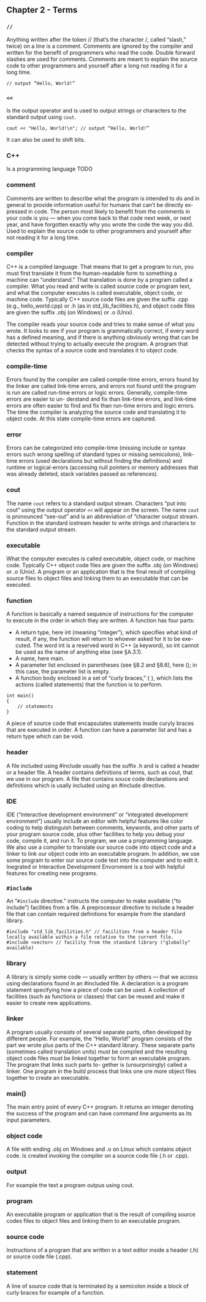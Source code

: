 ## Chapter 2 - Terms

### `//`

Anything written after the token // (that’s the character /, called “slash,” twice) on a line is a comment. Comments are ignored by the compiler and written for the benefit of programmers who read the code. Double forward slashes are used for comments. Comments are meant to explain the source code to other programmers and yourself after a long not reading it for a long time.

```
// output “Hello, World!”
```

### `<<`

Is the output operator and is used to output strings or characters to the standard output using `cout`. 

```
cout << "Hello, World!\n"; // output “Hello, World!”
```

It can also be used to shift bits.

### C++

Is a programming language
TODO

### comment 

Comments are written to describe what the program is intended to do and in general to provide information useful for humans that can’t be directly ex- pressed in code. The person most likely to benefit from the comments in your code is you — when you come back to that code next week, or next year, and have forgotten exactly why you wrote the code the way you did. 
Used to explain the source code to other programmers and yourself after not reading it for a long time.  

### compiler

C++ is a compiled language. That means that to get a program to run, you must first translate it from the human-readable form to something a machine can 
“understand.” That translation is done by a program called a compiler. What you read and write is called source code or program text, and what the computer executes is called executable, object code, or machine code. Typically C++ source code files are given the suffix .cpp (e.g., hello_world.cpp) or .h (as in std_lib_facilities.h), 
and object code files are given the suffix .obj (on Windows) or .o (Unix). 

The compiler reads your source code and tries to make sense of what you wrote. It looks to see if your program is grammatically correct, if every word has a defined meaning, and if there is anything obviously wrong that can be detected without trying to actually execute the program.
A program that checks the syntax of a source code and translates it to object code.


### compile-time

Errors found by the compiler are called compile-time errors, errors found by the linker are called link-time errors, and errors not found until the program is run are called run-time errors or logic errors. Generally, compile-time errors are easier to un- derstand and fix than link-time errors, and link-time errors are often easier to find and fix than run-time errors and logic errors. The time the compiler is analyzing the source code and translating it to object code. At this state compile-time errors are captured. 


### error 

Errors can be categorized into compile-time (missing include or syntax errors such wrong spelling of standard types or missing semicolons), link-time errors (used declarations but without finding the definitions) and runtime or logical-errors (accessing null pointers or memory addresses that was already deleted, stack variables passed as references).  

### cout 

The name `cout` refers to a standard output stream. Characters “put into cout” using the output operator `<<` will appear on the screen. The name `cout` is pronounced “see-out” and is an abbreviation of “character output stream. Function in the standard iostream header to write strings and characters to the standard output stream.

### executable 

What the computer executes is called executable, object code, or machine code. Typically C++ object code files are given the suffix .obj (on Windows) or .o (Unix). A program or an application that is the final result of compiling source files to object files and linking them to an executable that can be executed. 

### function 

A function is basically a named sequence of instructions for the computer to execute in the order in which they are written. A function has four parts:

- A return type, here int (meaning “integer”), which specifies what kind of result, if any, the function will return to whoever asked for it to be exe- cuted. The word int is a reserved word in C++ (a keyword), so int cannot be used as the name of anything else (see §A.3.1).
- A name, here main.
- A parameter list enclosed in parentheses (see §8.2 and §8.6), here (); in this case, the parameter list is empty.
- A function body enclosed in a set of “curly braces,” { }, which lists the actions (called statements) that the function is to perform.

```
int main()
{
    // statements 
}
``` 

A piece of source code that encapsulates statements inside curyly braces that are executed in order. A function can have a parameter list and has a return type which can be void. 

### header 

A file included using #include usually has the suffix .h and is called a header or a header file. A header contains definitions of terms, such as cout, that we use in our program. 
A file that contains souce code declarations and definitions which is usally included using an #include directive.

### IDE

IDE (“interactive development environment” or “integrated development environment”) usually include an editor with helpful features like color coding to help distinguish between comments, keywords, and other parts of your program source code, plus other facilities to help you debug your code, compile it, and run it. To program, we use a programming language. We also use a compiler to translate our source code into object code and a linker to link our object code into an executable program. 
In addition, we use some program to enter our source code text into the computer and to edit it. Inegrated or Interactive Development Envornment is a tool with helpful features for creating new programs. 

### `#include` 

An “`#include` directive.” instructs the computer to make available (“to include”) facilities from a file. A preprocessor directive to include a header file that can contain required definitions for example from the standard library.

```
#include "std_lib_facilities.h" // facilities from a header file locally available within a file relative to the current file.
#include <vector> // facility from the standard library ("globally" available) 
```

### library 

A library is simply some code — usually written by others — that we access using declarations found in an #included file. A declaration is a program statement specifying how a piece of code can be used. A collection of facilities (such as functions or classes) that can be reused and make it easier to create new applications. 

### linker 

A program usually consists of several separate parts, often developed by different people. For example, the “Hello, World!” program consists of the part we wrote plus parts of the C++ standard library. These separate parts (sometimes called translation units) must be compiled and the resulting object code files must be linked together to form an executable program. The program that links such parts to- gether is (unsurprisingly) called a linker. One program in the build process that links one ore more object files together to create an executable.

### main() 

The main entry point of every C++ program. It returns an integer denoting the success of the program and can have command line arguments as its input parameters.

### object code 

A file with ending .obj on Windows and .o on Linux which contains object code. Is created invoking the compiler on a source code file (.h or .cpp).

### output 

For example the text a program outpus using cout.

### program 

An executable program or application that is the result of compiling source codes files to object files and linking them to an executable program. 

### source code 

Instructions of a program that are written in a text editor inside a header (.h) or source code file (.cpp).

### statement 

A line of source code that is terminated by a semicolon inside a block of curly braces for example of a function.
